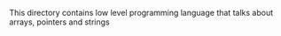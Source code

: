 This directory contains low level programming language that talks about arrays, pointers and strings
